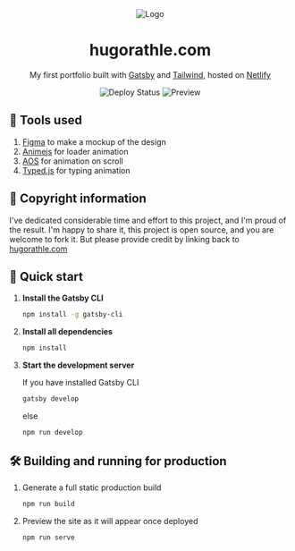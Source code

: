<div align="center">
    <img src="https://raw.githubusercontent.com/HugoRaak/portfolio/main/src/images/logo.png" alt="Logo">
    <h1>hugorathle.com</h1>
    <p>My first portfolio built with <a href="http://gatsbyjs.com" target="_blank">Gatsby</a> and <a href="http://tailwindcss.com" target="_blank">Tailwind</a>, hosted on <a href="http://netlify.com" target="_blank">Netlify</a></p>
    <img src="https://api.netlify.com/api/v1/badges/d4dd3926-913a-447f-9951-e6a3b319c941/deploy-status" alt="Deploy Status">
    <img src="https://raw.githubusercontent.com/HugoRaak/portfolio/main/src/images/preview.png" alt="Preview">
</div>

## 🔧 Tools used

1. <a href="https://figma.com" target="_blank">Figma</a> to make a mockup of the design
2. <a href="https://animejs.com" target="_blank">Animejs</a> for loader animation
3. <a href="https://michalsnik.github.io/aos/" target="_blank">AOS</a> for animation on scroll
4. <a href="https://github.com/mattboldt/typed.js" target="_blank">Typed.js</a> for typing animation

## 🚨 Copyright information

I've dedicated considerable time and effort to this project, and I'm proud of the result.
I'm happy to share it, this project is open source, and you are welcome to fork it. But please provide credit by linking back to <a href="https://hugorathle.com" target="_blank">hugorathle.com</a>

## 🚀 Quick start

1.  **Install the Gatsby CLI**

    ```sh
    npm install -g gatsby-cli
    ```

2.  **Install all dependencies**

    ```sh
    npm install
    ```

3.  **Start the development server**

    If you have installed Gatsby CLI

    ```sh
    gatsby develop
    ```

    else

    ```sh
    npm run develop
    ```

## 🛠️ Building and running for production

1. Generate a full static production build

    ```sh
    npm run build
    ```

2. Preview the site as it will appear once deployed

    ```sh
    npm run serve
    ```

